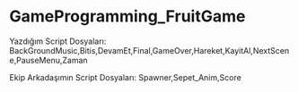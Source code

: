 # GameProgramming_FruitGame

Yazdığım Script Dosyaları:
BackGroundMusic,Bitis,DevamEt,Final,GameOver,Hareket,KayitAl,NextScene,PauseMenu,Zaman

Ekip Arkadaşımın Script Dosyaları:
Spawner,Sepet_Anim,Score
